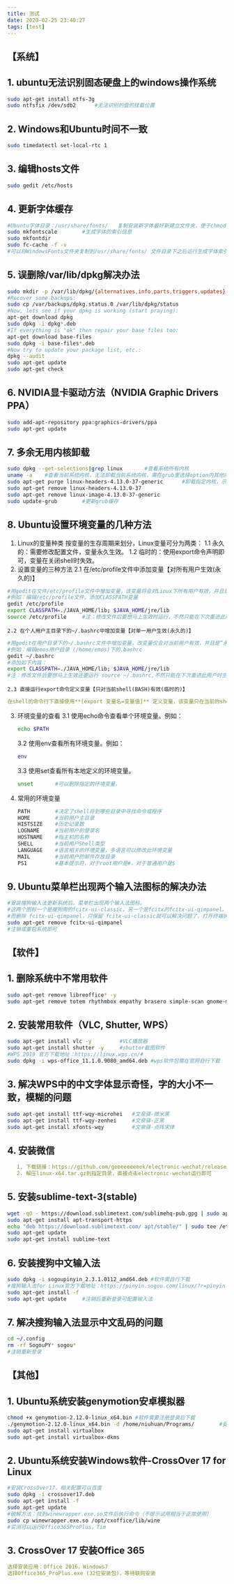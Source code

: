 ```yaml
---
title: 测试
date: 2020-02-25 23:40:27
tags: [test]
---
```

## <b>【系统】</b>
## 1. ubuntu无法识别固态硬盘上的windows操作系统
```bash
sudo apt-get install ntfs-3g
sudo ntfsfix /dev/sdb2		#无法识别的盘的挂载位置
```
## 2. Windows和Ubuntu时间不一致
```bash
sudo timedatectl set-local-rtc 1
```
## 3. 编辑hosts文件
```bash
sudo gedit /etc/hosts
```
## 4. 更新字体缓存
```bash
#Ubuntu字体目录：/usr/share/fonts/	复制安装新字体最好新建立文件夹，便于chmod 755
sudo mkfontscale		#生成字体的索引信息
sudo mkfontdir
sudo fc-cache -f -v
#可以将WindowsFonts文件夹复制到/usr/share/fonts/ 文件目录下之后运行生成字体索引等，丰富字体
```
## 5. 误删除/var/lib/dpkg解决办法
```bash
sudo mkdir -p /var/lib/dpkg/{alternatives,info,parts,triggers,updates} 
#Recover some backups:
sudo cp /var/backups/dpkg.status.0 /var/lib/dpkg/status 
#Now, lets see if your dpkg is working (start praying):
apt-get download dpkg
sudo dpkg -i dpkg*.deb 
#If everything is "ok" then repair your base files too:
apt-get download base-files
sudo dpkg -i base-files*.deb 
#Now try to update your package list, etc.:
dpkg --audit
sudo apt-get update
sudo apt-get check 
```
## 6. NVIDIA显卡驱动方法（NVIDIA Graphic Drivers PPA）
```bash
sudo add-apt-repository ppa:graphics-drivers/ppa
sudo apt-get update
```
## 7. 多余无用内核卸载

```bash
sudo dpkg --get-selections|grep linux		#查看系统所有内核
uname -a	#查看当前系统内核，无法卸载当前系统内核，需在grub里选择option内其他内核启动
sudo apt-get purge linux-headers-4.13.0-37-generic 		#卸载指定内核，示例4.13.0-37
sudo apt-get remove linux-headers-4.13.0-37
sudo apt-get remove linux-image-4.13.0-37-generic
sudo update-grub		#更新grub缓存
```
## 8. Ubuntu设置环境变量的几种方法

1.  Linux的变量种类
    按变量的生存周期来划分，Linux变量可分为两类：
    1.1 永久的：需要修改配置文件，变量永久生效。
    1.2 临时的：使用export命令声明即可，变量在关闭shell时失效。
2.  设置变量的三种方法
	2.1 在/etc/profile文件中添加变量【对所有用户生效(永久的)】
```bash
#用gedit在文件/etc/profile文件中增加变量，该变量将会对Linux下所有用户有效，并且是“永久的”。
#例如：编辑/etc/profile文件，添加CLASSPATH变量
gedit /etc/profile
export CLASSPATH=./JAVA_HOME/lib; $JAVA_HOME/jre/lib
source /etc/profile		#注：修改文件后要想马上生效时运行，不然只能在下次重进此用户时生效。
```
	2.2 在个人用户主目录下的~/.bashrc中增加变量【对单一用户生效(永久的)】
```bash
#用gedit在用户目录下的~/.bashrc文件中增加变量，改变量仅会对当前用户有效，并且是“永久的”。
#例如：编辑emos用户目录 (/home/emos)下的.bashrc
gedit ~/.bashrc
#添加如下内容：
export CLASSPATH=./JAVA_HOME/lib; $JAVA_HOME/jre/lib
#注：修改文件后要想马上生效还要运行 source ~/.bashrc,不然只能在下次重进此用户时生效。
```
	2.3 直接运行export命令定义变量【只对当前shell(BASH)有效(临时的)】
```yaml
在shell的命令行下直接使用**[export 变量名=变量值]** 定义变量，该变量只在当前的shell(BASH)或其子shell(BASH)下是有效的，shell关闭了，变量也就失效了，再打开新shell时就没有这个变量，需要使用的话还需要重新定义。
```
3.  环境变量的查看
    3.1 使用echo命令查看单个环境变量。例如：
    
    ```bash
    echo $PATH
    ```
    3.2 使用env查看所有环境变量。例如：
    ```bash
    env
    ```
    3.3 使用set查看所有本地定义的环境变量。
    ```bash
    unset		#可以删除指定的环境变量。
    ```
4.  常用的环境变量
    ```bash
    PATH		#决定了shell将到哪些目录中寻找命令或程序
    HOME		#当前用户主目录
    HISTSIZE	#历史记录数
    LOGNAME		#当前用户的登录名
    HOSTNAME	#指主机的名称
    SHELL		#当前用户Shell类型
    LANGUAGE	#语言相关的环境变量，多语言可以修改此环境变量
    MAIL		#当前用户的邮件存放目录
    PS1			#基本提示符，对于root用户是#，对于普通用户是$
    ```
## 9. Ubuntu菜单栏出现两个输入法图标的解决办法
```bash
#安装搜狗输入法更新系统后，菜单栏出现两个输入法图标。
#这两个图标一个是搜狗用的fcitx-ui-classic，另一个是fcitx的fcitx-ui-qimpanel。
#而删除 fcitx-ui-qimpanel，只保留 fcitx-ui-classic就可以解决问题了，打开终端执行：
sudo apt-get remove fcitx-ui-qimpanel
#注销或重启系统即可
```
## <b>【软件】</b>
## 1. 删除系统中不常用软件
```bash
sudo apt-get remove libreoffice* -y
sudo apt-get remove totem rhythmbox empathy brasero simple-scan gnome-mahjongg aisleriot gnome-mines cheese transmission-common gnome-orca webbrowser-app gnome-sudoku landscape-client-ui-install -y
```
## 2. 安装常用软件（VLC, Shutter, WPS）
```bash
sudo apt-get install vlc -y			#VLC播放器
sudo apt-get install shutter -y		#shutter截图软件
#WPS 2019 官方下载地址：https://linux.wps.cn/#
sudo dpkg -i wps-office_11.1.0.9080_amd64.deb #wps软件包需在官网自行下载
```
## 3. 解决WPS中的中文字体显示奇怪，字的大小不一致，模糊的问题
```bash
sudo apt-get install ttf-wqy-microhei 	#文泉驿-微米黑
sudo apt-get install ttf-wqy-zenhei 	#文泉驿-正黑
sudo apt-get install xfonts-wqy 		#文泉驿-点阵宋体
```
## 4. 安装微信
```yaml
   1. 下载链接：https://github.com/geeeeeeeeek/electronic-wechat/releases
   2. 解压linux-x64.tar.gz到指定目录，直接点击electronic-wechat运行即可
```
## 5. 安装sublime-text-3(stable)
```bash
wget -qO - https://download.sublimetext.com/sublimehq-pub.gpg | sudo apt-key add -
sudo apt-get install apt-transport-https
echo "deb https://download.sublimetext.com/ apt/stable/" | sudo tee /etc/apt/sources.list.d/sublime-text.list
sudo apt-get update
sudo apt-get install sublime-text
```
## 6. 安装搜狗中文输入法
```bash
sudo dpkg -i sogoupinyin_2.3.1.0112_amd64.deb #软件需自行下载
#搜狗输入法for Linux官方下载地址：https://pinyin.sogou.com/linux/?r=pinyin
sudo apt-get install -f
sudo apt-get update		#注销后重新登录可配置输入法
```
## 7. 解决搜狗输入法显示中文乱码的问题
```bash
cd ~/.config
rm -rf SogouPY* sogou*
#注销重新登录
```
## <b>【其他】</b>
## 1. Ubuntu系统安装genymotion安卓模拟器
```bash
chmod +x genymotion-2.12.0-linux_x64.bin #软件需要注册登录后下载
./genymotion-2.12.0-linux_x64.bin -d /home/niuhuan/Programs/		#安装位置可自定义
sudo apt-get install virtualbox
sudo apt-get install virtualbox-dkms
```
## 2. Ubuntu系统安装Windows软件-CrossOver 17 for Linux
```bash
#安装CrossOver17，相关配置可以百度
sudo dpkg -i crossover17.deb
sudo apt-get install -f
sudo apt-get update
#破解方法：找到winewrapper.exe.so文件后执行命令（不提示试用相当于正常使用）
sudo cp winewrapper.exe.so /opt/cxoffice/lib/wine
#实测可以运行Office365ProPlus，Tim
```
## 3. CrossOver 17 安装Office 365
```yaml
选择安装应用：Office 2016，Windows7
选择Office365_ProPlus.exe (32位安装包)，等待联网安装
```